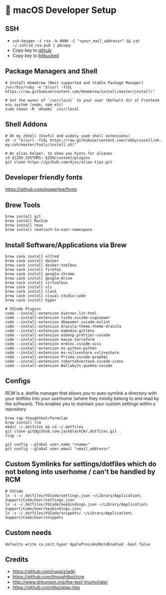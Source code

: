  macOS Developer Setup
=======================

## SSH
- `ssh-keygen -t rsa -b 4096 -C "<your_mail_address>" && cat ~/.ssh/id_rsa.pub | pbcopy`
- Copy key to [github](https://github.com/settings/keys)
- Copy key to [bitbucked](https://bitbucket.org/account/user/<user>/ssh-keys/)

## Package Managers and Shell
```
# Install Homebrew (Most supported and stable Package Manager)
/usr/bin/ruby -e "$(curl -fsSL https://raw.githubusercontent.com/Homebrew/install/master/install)"

# Set the owner of `/usr/local` to your user (Default dir of Frontend eco system (node, npm etc)
sudo chown -R `whoami` /usr/local
```

## Shell Addons
```
# Oh my zShell (Useful and widely used shell extensions)
sh -c "$(curl -fsSL https://raw.githubusercontent.com/robbyrussell/oh-my-zsh/master/tools/install.sh)"

# An alias helper, to show you hints for aliases
cd ${ZSH_CUSTOM1:-$ZSH/custom}/plugins
git clone https://github.com/djui/alias-tips.git
```

## Developer friendly fonts
https://github.com/powerline/fonts

## Brew Tools
```
brew install git
brew install MacVim
brew install tmux
brew install reattach-to-user-namespace
```

## Install Software/Applications via Brew
```
brew cask install alfred
brew cask install docker
brew cask install docker-toolbox
brew cask install firefox
brew cask install google-chrome
brew cask install google-drive
brew cask install virtualbox
brew cask install vlc
brew cask install slack
brew cask install visual-studio-code
brew cask install hyper

# VSCode Plugins
code --install-extension bierner.lit-html
code --install-extension cssho.vscode-svgviewer
code --install-extension dbaeumer.vscode-eslint
code --install-extension dracula-theme.theme-dracula
code --install-extension eamodio.gitlens
code --install-extension esbenp.prettier-vscode
code --install-extension mauve.terraform
code --install-extension mrmlnc.vscode-scss
code --install-extension ms-python.python
code --install-extension ms-vsliveshare.vsliveshare
code --install-extension Prisma.vscode-graphql
code --install-extension robertohuertasm.vscode-icons
code --install-extension WallabyJs.quokka-vscode
```

## Configs
RCM is a .dotfile manager that allows you to auto-symlink a directory with your dotfiles into your userhome (where they mostly belong to and read by the software).
This enables you to maintain your custom settings within a repository 

```
brew tap thoughtbot/formulae
brew install rcm
mkdir ~/.dotfiles && cd ~/.dotfiles
git clone git@github.com:jackblackCH/.dotfiles.git .
rcup -v

git config --global user.name "<name>"
git config --global user.email "<mail_address>"
```

## Custom Symlinks for settings/dotfiles which do not belong into userhome / can't be handled by RCM
```
# VSCode
ln -s ~/.dotfiles/VSCode/settings.json ~/Library/Application\ Support/Code/User/settings.json
ln -s ~/.dotfiles/VSCode/keybindings.json ~/Library/Application\ Support/Code/User/keybindings.json
ln -s ~/.dotfiles/VSCode/snippets/ ~/Library/Application\ Support/Code/User/snippets
```


## Custom needs
`defaults write co.zeit.hyper ApplePressAndHoldEnabled -bool false`

## Credits
- https://github.com/rupa/z/wiki
- https://github.com/thoughtbot/rcm
- http://www.drbunsen.org/the-text-triumvirate/
- https://github.com/djui/alias-tips
